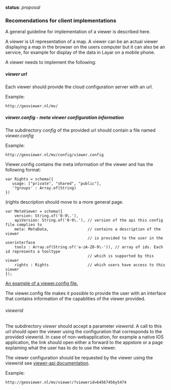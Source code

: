 **status**: *proposal*

### Recomendations for client implementations

A general guideline for implementation of a viewer is described here.

A viewer is UI representation of a map. A viewer can be an actual viewer displaying a map in the browser on the users computer but it can also be an service, for example for display of the data in Layar on a mobile phone.

A viewer needs to implement the following:

##### viewer url

Each viewer should provide the cloud configuration server with an url.

Example:

	http://geoviewer.nl/mv/

##### viewer.config - meta viewer configuration information

The subdirectory *config* of the provided url should contain a file named *viewer.config* 

Example:

	http://geoviewer.nl/mv/config/viewer.config


Viewer.config contains the meta information of the viewer and has the following format:


	var Rights = schema({
	   usage: ["private", "shared", "public"],
	   '?groups' : Array.of(String)
	})

(rights description should move to a more general page.
	
	var MetaViewer = schema({
		version: String.of('0-9\.'),
		apiVersion: String.of('0-9\.'), // version of the api this config file complies to
		meta: MetaData,					// contains a description of the viewer
										// is provided to the user in the userinterface
		tools : Array.of(String.of('a-zA-Z0-9\-')), // array of ids. Each id represents a tooltype 
										// which is supported by this viewer
		rights : Rights					// which users have access to this viewer								
	});	
	
	
[An example of a viewer.config file.](example-client-viewer-config.md)	
	
The viewer.config file makes it possible to provide the user with an interface that contains information of the capablities of the viewer provided. 	


###### viewerid

The subdirectory *viewer* should accept a parameter *viewerid*. A call to this url should open the viewer using the configuration that corresponds to the provided viewerid. In case of non-webapplication, for example a native IOS application, the link should open either a forward to the appstore or a page explaining what the user has to do to use the viewer.

The viewer configuration should be requested by the viewer using the viewerid see [viewer-api documentation](viewer-api.md).

Example:

	http://geoviewer.nl/mv/viewer/?viewerid=64567456y5474

